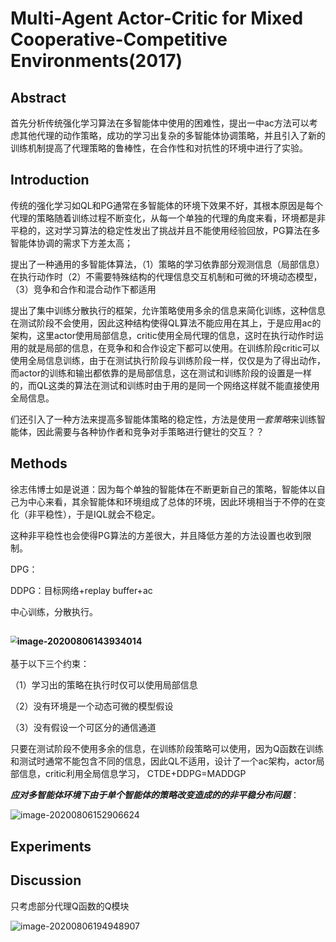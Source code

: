 # Multi-Agent Actor-Critic for Mixed Cooperative-Competitive Environments(2017)

## Abstract

首先分析传统强化学习算法在多智能体中使用的困难性，提出一中ac方法可以考虑其他代理的动作策略，成功的学习出复杂的多智能体协调策略，并且引入了新的训练机制提高了代理策略的鲁棒性，在合作性和对抗性的环境中进行了实验。

## Introduction

传统的强化学习如QL和PG通常在多智能体的环境下效果不好，其根本原因是每个代理的策略随着训练过程不断变化，从每一个单独的代理的角度来看，环境都是非平稳的，这对学习算法的稳定性发出了挑战并且不能使用经验回放，PG算法在多智能体协调的需求下方差太高；

提出了一种通用的多智能体算法，（1）策略的学习依靠部分观测信息（局部信息）在执行动作时（2）不需要特殊结构的代理信息交互机制和可微的环境动态模型，（3）竞争和合作和混合动作下都适用

提出了集中训练分散执行的框架，允许策略使用多余的信息来简化训练，这种信息在测试阶段不会使用，因此这种结构使得QL算法不能应用在其上，于是应用ac的架构，这里actor使用局部信息，critic使用全局代理的信息，这时在执行动作时运用的就是局部的信息，在竞争和和合作设定下都可以使用。在训练阶段critic可以使用全局信息训练，由于在测试执行阶段与训练阶段一样，仅仅是为了得出动作，而actor的训练和输出都依靠的是局部信息，这在测试和训练阶段的设置是一样的，而QL这类的算法在测试和训练时由于用的是同一个网络这样就不能直接使用全局信息。

们还引入了一种方法来提高多智能体策略的稳定性，方法是使用*一套策略*来训练智能体，因此需要与各种协作者和竞争对手策略进行健壮的交互？？

## Methods

徐志伟博士如是说道：因为每个单独的智能体在不断更新自己的策略，智能体以自己为中心来看，其余智能体和环境组成了总体的环境，因此环境相当于不停的在变化（非平稳性），于是IQL就会不稳定。

这种非平稳性也会使得PG算法的方差很大，并且降低方差的方法设置也收到限制。

DPG：

DDPG：目标网络+replay buffer+ac

中心训练，分散执行。

## <img src="C:\Users\Administrator\AppData\Roaming\Typora\typora-user-images\image-20200806143934014.png" alt="image-20200806143934014" style="zoom: 67%;" />

基于以下三个约束：

（1）学习出的策略在执行时仅可以使用局部信息

（2）没有环境是一个动态可微的模型假设

（3）没有假设一个可区分的通信通道

只要在测试阶段不使用多余的信息，在训练阶段策略可以使用，因为Q函数在训练和测试时通常不能包含不同的信息，因此QL不适用，设计了一个ac架构，actor局部信息，critic利用全局信息学习， CTDE+DDPG=MADDGP

***应对多智能体环境下由于单个智能体的策略改变造成的的非平稳分布问题***：

![image-20200806152906624](C:\Users\Administrator\AppData\Roaming\Typora\typora-user-images\image-20200806152906624.png)

## Experiments

## Discussion

只考虑部分代理Q函数的Q模块

![image-20200806194948907](C:\Users\Administrator\AppData\Roaming\Typora\typora-user-images\image-20200806194948907.png)

